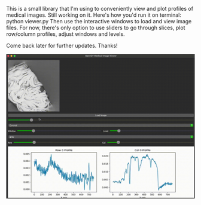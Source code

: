 This is a small library that I'm using to conveniently view and plot profiles of medical images. Still working on it. 
Here's how you'd run it on terminal: python viewer.py
Then use the interactive windows to load and view image files. 
For now, there's only option to use sliders to go through slices, plot row/column profiles, adjust windows and levels.

Come back later for further updates. Thanks!

![Demo Image Load and View](fig/Demo720.gif)

